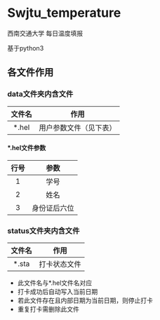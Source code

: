 # Swjtu_temperature
西南交通大学 每日温度填报

基于python3 

## 各文件作用
### data文件夹内含文件

文件名 | 作用
:-----:|:-----:|
*.hel | 用户参数文件（见下表）

#### *.hel文件参数

行号 | 参数
:-----:|:-----:|
1 | 学号
2 | 姓名
3 | 身份证后六位

### status文件夹内含文件

文件名 | 作用
:-----:|:-----:|
*.sta | 打卡状态文件
- 此文件名与*.hel文件名对应
- 打卡成功后自动写入当前日期
- 若此文件存在且内部日期为当前日期，则停止打卡
- 重复打卡需删除此文件

